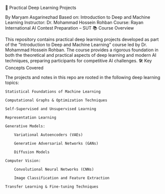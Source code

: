 🧠 Practical Deep Learning Projects

By Maryam Asgarinezhad
Based on: Introduction to Deep and Machine Learning
Instructor: Dr. Mohammad Hossein Rohban
Course: Rayan International AI Contest Preparation – SUT
📚 Course Overview

This repository contains practical deep learning projects developed as part of the "Introduction to Deep and Machine Learning" course led by Dr. Mohammad Hossein Rohban. The course provides a rigorous foundation in both the theoretical and practical aspects of deep learning and modern AI techniques, preparing participants for competitive AI challenges.
🛠️ Key Concepts Covered

The projects and notes in this repo are rooted in the following deep learning topics:

    Statistical Foundations of Machine Learning

    Computational Graphs & Optimization Techniques

    Self-Supervised and Unsupervised Learning

    Representation Learning

    Generative Models:

        Variational Autoencoders (VAEs)

        Generative Adversarial Networks (GANs)

        Diffusion Models

    Computer Vision:

        Convolutional Neural Networks (CNNs)

        Image Classification and Feature Extraction

    Transfer Learning & Fine-tuning Techniques
